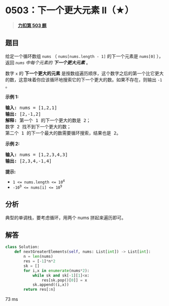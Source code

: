 # 0503：下一个更大元素 II（★）


> <u>**[力扣第 503 题](https://leetcode.cn/problems/next-greater-element-ii/)**</u>

## 题目

<p>给定一个循环数组 <code>nums</code> （ <code>nums[nums.length - 1]</code> 的下一个元素是 <code>nums[0]</code> ），返回 <em><code>nums</code> 中每个元素的 <strong>下一个更大元素</strong></em> 。</p>

<p>数字 <code>x</code> 的 <strong>下一个更大的元素</strong> 是按数组遍历顺序，这个数字之后的第一个比它更大的数，这意味着你应该循环地搜索它的下一个更大的数。如果不存在，则输出 <code>-1</code> 。</p>



<p><strong>示例 1:</strong></p>

<pre>
<strong>输入:</strong> nums = [1,2,1]
<strong>输出:</strong> [2,-1,2]
<strong>解释:</strong> 第一个 1 的下一个更大的数是 2；
数字 2 找不到下一个更大的数；
第二个 1 的下一个最大的数需要循环搜索，结果也是 2。
</pre>

<p><strong>示例 2:</strong></p>

<pre>
<strong>输入:</strong> nums = [1,2,3,4,3]
<strong>输出:</strong> [2,3,4,-1,4]
</pre>



<p><strong>提示:</strong></p>

<ul>
<li><code>1 &lt;= nums.length &lt;= 10<sup>4</sup></code></li>
<li><code>-10<sup>9</sup> &lt;= nums[i] &lt;= 10<sup>9</sup></code></li>
</ul>


## 分析

典型的单调栈，要考虑循环，用两个 nums 拼起来遍历即可。

## 解答

```python
class Solution:
    def nextGreaterElements(self, nums: List[int]) -> List[int]:
        n = len(nums)
        res = [-1]*n*2
        sk = []
        for i,x in enumerate(nums*2):
            while sk and sk[-1][1]<x:
                res[sk.pop()[0]] = x
            sk.append((i,x))
        return res[:n]
```

73 ms

